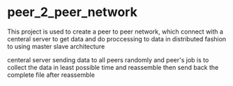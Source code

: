 # peer_2_peer_network

This project is used to create a peer to peer network, which connect with a centeral server to get data
and do proccessing to data in distributed fashion to using master slave architecture

centeral server sending data to all peers randomly and peer's job is to collect the data in least 
possible time and reassemble then send back the complete file after reassemble 
